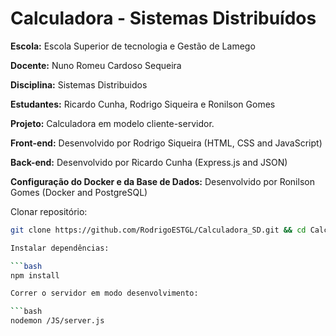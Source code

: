 # Calculadora - Sistemas Distribuídos

**Escola:** Escola Superior de tecnologia e Gestão de Lamego

**Docente:** Nuno Romeu Cardoso Sequeira 

**Disciplina:** Sistemas Distribuidos

**Estudantes:** Ricardo Cunha, Rodrigo Siqueira e Ronilson Gomes 

**Projeto:** Calculadora em modelo cliente-servidor.

**Front-end:** Desenvolvido por Rodrigo Siqueira (HTML, CSS and JavaScript)

**Back-end:** Desenvolvido por Ricardo Cunha (Express.js and JSON)

**Configuração do Docker e da Base de Dados:** Desenvolvido por Ronilson Gomes (Docker and PostgreSQL)

Clonar repositório:

```bash
git clone https://github.com/RodrigoESTGL/Calculadora_SD.git && cd Calculadora_SD

Instalar dependências:

```bash
npm install

Correr o servidor em modo desenvolvimento:

```bash
nodemon /JS/server.js
